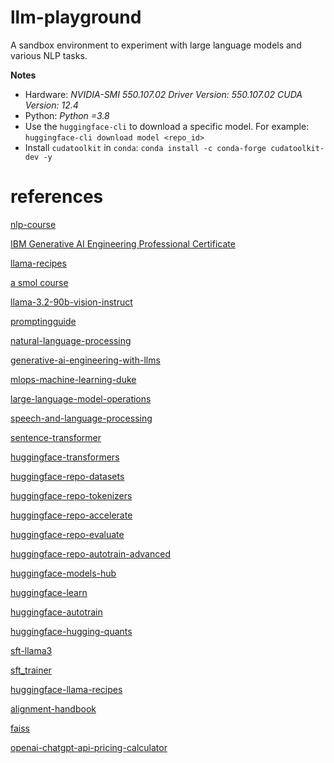 # llm-playground
A sandbox environment to experiment with large language models and various NLP tasks.

**Notes**

- Hardware: *NVIDIA-SMI 550.107.02             Driver Version: 550.107.02     CUDA Version: 12.4*
- Python: *Python =3.8*
- Use the `huggingface-cli` to download a specific model. For example: `huggingface-cli download model <repo_id>`
- Install `cudatoolkit` in `conda`: `conda install -c conda-forge cudatoolkit-dev -y`

# references

[nlp-course](https://huggingface.co/learn/nlp-course/chapter1/1)

[IBM Generative AI Engineering Professional Certificate](https://www.coursera.org/professional-certificates/ibm-generative-ai-engineering#courses)

[llama-recipes](https://github.com/meta-llama/llama-recipes)

[a smol course](https://github.com/huggingface/smol-course/tree/main?tab=readme-ov-file)

[llama-3.2-90b-vision-instruct](https://build.nvidia.com/meta/llama-3.2-90b-vision-instruct)

[promptingguide](https://www.promptingguide.ai/)

[natural-language-processing](https://www.coursera.org/specializations/natural-language-processing)

[generative-ai-engineering-with-llms](https://www.coursera.org/specializations/generative-ai-engineering-with-llms)

[mlops-machine-learning-duke](https://www.coursera.org/specializations/mlops-machine-learning-duke)

[large-language-model-operations](https://www.coursera.org/specializations/large-language-model-operations)

[speech-and-language-processing](https://web.stanford.edu/~jurafsky/slp3/)

[sentence-transformer](https://www.sbert.net/docs/quickstart.html)

[huggingface-transformers](https://github.com/huggingface/transformers)

[huggingface-repo-datasets](https://github.com/huggingface/datasets)

[huggingface-repo-tokenizers](https://github.com/huggingface/tokenizers)

[huggingface-repo-accelerate](https://github.com/huggingface/accelerate)

[huggingface-repo-evaluate](https://github.com/huggingface/evaluate)

[huggingface-repo-autotrain-advanced](https://github.com/huggingface/autotrain-advanced)

[huggingface-models-hub](https://huggingface.co/models)

[huggingface-learn](https://huggingface.co/learn)

[huggingface-autotrain](https://huggingface.co/autotrain)

[huggingface-hugging-quants](https://huggingface.co/hugging-quants)

[sft-llama3](https://huggingface.co/blog/mlabonne/sft-llama3)

[sft_trainer](https://huggingface.co/docs/trl/en/sft_trainer)

[huggingface-llama-recipes](https://github.com/huggingface/huggingface-llama-recipes)

[alignment-handbook](https://github.com/huggingface/alignment-handbook)

[faiss](https://faiss.ai/)

[openai-chatgpt-api-pricing-calculator](https://gptforwork.com/tools/openai-chatgpt-api-pricing-calculator)
